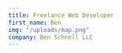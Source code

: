 ```yaml
---
title: Freelance Web Developer
first_name: Ben
img: "/uploads/map.png"
company: Ben Schnell LLC
---
```


